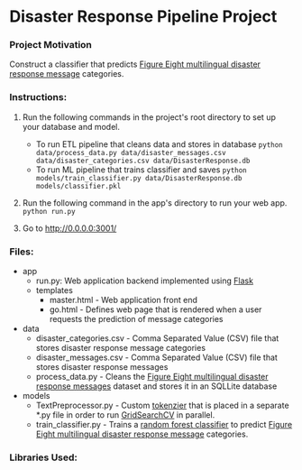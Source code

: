# Disaster Response Pipeline Project

### Project Motivation
Construct a classifier that predicts [Figure Eight multilingual disaster response message](https://www.figure-eight.com/dataset/combined-disaster-response-data/) categories.  
  
### Instructions:  
1. Run the following commands in the project's root directory to set up your database and model.

    - To run ETL pipeline that cleans data and stores in database
        `python data/process_data.py data/disaster_messages.csv data/disaster_categories.csv data/DisasterResponse.db`
    - To run ML pipeline that trains classifier and saves
        `python models/train_classifier.py data/DisasterResponse.db models/classifier.pkl`

2. Run the following command in the app's directory to run your web app.
    `python run.py`

3. Go to http://0.0.0.0:3001/

### Files:  
- app  
  - run.py: Web application backend implemented using [Flask](http://flask.pocoo.org/)  
  - templates  
    - master.html - Web application front end  
    - go.html - Defines web page that is rendered when a user requests the prediction of message categories  
- data
  - disaster_categories.csv - Comma Separated Value (CSV) file that stores disaster response message categories  
  - disaster_messages.csv - Comma Separated Value (CSV) file that stores disaster response messages  
  - process_data.py - Cleans the [Figure Eight multilingual disaster response messages](https://www.figure-eight.com/dataset/combined-disaster-response-data/) dataset and stores it in an SQLLite database  
- models  
  - TextPreprocessor.py - Custom [tokenzier](https://www.elastic.co/guide/en/elasticsearch/reference/current/analysis-tokenizers.html) that is placed in a separate *.py file in order to run [GridSearchCV](https://scikit-learn.org/stable/modules/generated/sklearn.model_selection.GridSearchCV.html) in parallel. 
  - train_classifier.py - Trains a [random forest classifier](https://en.wikipedia.org/wiki/Random_forest) to predict [Figure Eight multilingual disaster response message](https://www.figure-eight.com/dataset/combined-disaster-response-data/) categories.  

### Libraries Used:
